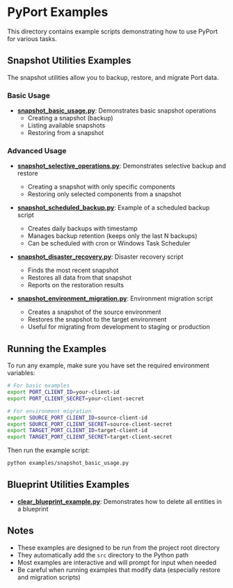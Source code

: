 # PyPort Examples

This directory contains example scripts demonstrating how to use PyPort for various tasks.

## Snapshot Utilities Examples

The snapshot utilities allow you to backup, restore, and migrate Port data.

### Basic Usage

- **[snapshot_basic_usage.py](snapshot_basic_usage.py)**: Demonstrates basic snapshot operations
  - Creating a snapshot (backup)
  - Listing available snapshots
  - Restoring from a snapshot

### Advanced Usage

- **[snapshot_selective_operations.py](snapshot_selective_operations.py)**: Demonstrates selective backup and restore
  - Creating a snapshot with only specific components
  - Restoring only selected components from a snapshot

- **[snapshot_scheduled_backup.py](snapshot_scheduled_backup.py)**: Example of a scheduled backup script
  - Creates daily backups with timestamp
  - Manages backup retention (keeps only the last N backups)
  - Can be scheduled with cron or Windows Task Scheduler

- **[snapshot_disaster_recovery.py](snapshot_disaster_recovery.py)**: Disaster recovery script
  - Finds the most recent snapshot
  - Restores all data from that snapshot
  - Reports on the restoration results

- **[snapshot_environment_migration.py](snapshot_environment_migration.py)**: Environment migration script
  - Creates a snapshot of the source environment
  - Restores the snapshot to the target environment
  - Useful for migrating from development to staging or production

## Running the Examples

To run any example, make sure you have set the required environment variables:

```bash
# For basic examples
export PORT_CLIENT_ID=your-client-id
export PORT_CLIENT_SECRET=your-client-secret

# For environment migration
export SOURCE_PORT_CLIENT_ID=source-client-id
export SOURCE_PORT_CLIENT_SECRET=source-client-secret
export TARGET_PORT_CLIENT_ID=target-client-id
export TARGET_PORT_CLIENT_SECRET=target-client-secret
```

Then run the example script:

```bash
python examples/snapshot_basic_usage.py
```

## Blueprint Utilities Examples

- **[clear_blueprint_example.py](clear_blueprint_example.py)**: Demonstrates how to delete all entities in a blueprint

## Notes

- These examples are designed to be run from the project root directory
- They automatically add the `src` directory to the Python path
- Most examples are interactive and will prompt for input when needed
- Be careful when running examples that modify data (especially restore and migration scripts)
